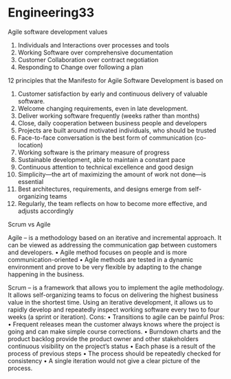 ﻿# Engineering33


Agile software development values

1) Individuals and Interactions over processes and tools
2) Working Software over comprehensive documentation
3) Customer Collaboration over contract negotiation
4) Responding to Change over following a plan


12 principles that the Manifesto for Agile Software Development is based on

1) Customer satisfaction by early and continuous delivery of valuable software.
2) Welcome changing requirements, even in late development.
3) Deliver working software frequently (weeks rather than months)
4) Close, daily cooperation between business people and developers
5) Projects are built around motivated individuals, who should be trusted
6) Face-to-face conversation is the best form of communication (co-location)
7) Working software is the primary measure of progress
8) Sustainable development, able to maintain a constant pace
9) Continuous attention to technical excellence and good design
10) Simplicity—the art of maximizing the amount of work not done—is essential
11) Best architectures, requirements, and designs emerge from self-organizing teams
12) Regularly, the team reflects on how to become more effective, and adjusts accordingly

Scrum vs Agile

Agile – is a methodology based on an iterative and incremental approach. 
It can be viewed as addressing the communication gap between customers 
and developers.
•	Agile method focuses on people and is more 
communication-oriented
•	Agile methods are tested in a dynamic environment and prove to 
be very flexible by adapting to the change happening in the business.

Scrum – is a framework that allows you to implement the agile 
methodology. It allows self-organizing teams to focus on delivering the 
highest business value in the shortest time. Using an iterative 
development, it allows us to rapidly develop and repeatedly inspect 
working software every two to four weeks (a sprint or iteration).
Cons:
•	Transitions to agile can be painful
Pros:
•	Frequent releases mean the customer always knows where the 
project is going and can make simple course corrections.
•	Burndown charts and the product backlog provide the product 
owner and other stakeholders continuous visibility on the project’s 
status
•	Each phase is a result of the process of previous steps
•	The process should be repeatedly checked for consistency
•	A single iteration would not give a clear picture of the 
process.

